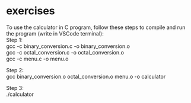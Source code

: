 # exercises
To use the calculator in C program, follow these steps to compile and run the program (write in VSCode terminal):  
Step 1:  
gcc -c binary_conversion.c -o binary_conversion.o  
gcc -c octal_conversion.c -o octal_conversion.o  
gcc -c menu.c -o menu.o    

Step 2:  
gcc binary_conversion.o octal_conversion.o menu.o -o calculator  

Step 3:  
./calculator
